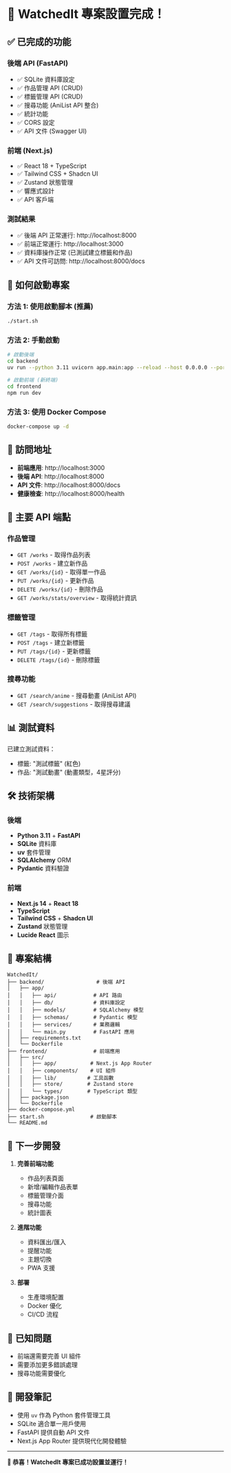 # 🎉 WatchedIt 專案設置完成！

## ✅ 已完成的功能

### 後端 API (FastAPI)
- ✅ SQLite 資料庫設定
- ✅ 作品管理 API (CRUD)
- ✅ 標籤管理 API (CRUD)
- ✅ 搜尋功能 (AniList API 整合)
- ✅ 統計功能
- ✅ CORS 設定
- ✅ API 文件 (Swagger UI)

### 前端 (Next.js)
- ✅ React 18 + TypeScript
- ✅ Tailwind CSS + Shadcn UI
- ✅ Zustand 狀態管理
- ✅ 響應式設計
- ✅ API 客戶端

### 測試結果
- ✅ 後端 API 正常運行: http://localhost:8000
- ✅ 前端正常運行: http://localhost:3000
- ✅ 資料庫操作正常 (已測試建立標籤和作品)
- ✅ API 文件可訪問: http://localhost:8000/docs

## 🚀 如何啟動專案

### 方法 1: 使用啟動腳本 (推薦)
```bash
./start.sh
```

### 方法 2: 手動啟動
```bash
# 啟動後端
cd backend
uv run --python 3.11 uvicorn app.main:app --reload --host 0.0.0.0 --port 8000

# 啟動前端 (新終端)
cd frontend
npm run dev
```

### 方法 3: 使用 Docker Compose
```bash
docker-compose up -d
```

## 📱 訪問地址

- **前端應用**: http://localhost:3000
- **後端 API**: http://localhost:8000
- **API 文件**: http://localhost:8000/docs
- **健康檢查**: http://localhost:8000/health

## 🔧 主要 API 端點

### 作品管理
- `GET /works` - 取得作品列表
- `POST /works` - 建立新作品
- `GET /works/{id}` - 取得單一作品
- `PUT /works/{id}` - 更新作品
- `DELETE /works/{id}` - 刪除作品
- `GET /works/stats/overview` - 取得統計資訊

### 標籤管理
- `GET /tags` - 取得所有標籤
- `POST /tags` - 建立新標籤
- `PUT /tags/{id}` - 更新標籤
- `DELETE /tags/{id}` - 刪除標籤

### 搜尋功能
- `GET /search/anime` - 搜尋動畫 (AniList API)
- `GET /search/suggestions` - 取得搜尋建議

## 📊 測試資料

已建立測試資料：
- 標籤: "測試標籤" (紅色)
- 作品: "測試動畫" (動畫類型，4星評分)

## 🛠️ 技術架構

### 後端
- **Python 3.11** + **FastAPI**
- **SQLite** 資料庫
- **uv** 套件管理
- **SQLAlchemy** ORM
- **Pydantic** 資料驗證

### 前端
- **Next.js 14** + **React 18**
- **TypeScript**
- **Tailwind CSS** + **Shadcn UI**
- **Zustand** 狀態管理
- **Lucide React** 圖示

## 📁 專案結構

```
WatchedIt/
├── backend/                 # 後端 API
│   ├── app/
│   │   ├── api/            # API 路由
│   │   ├── db/             # 資料庫設定
│   │   ├── models/         # SQLAlchemy 模型
│   │   ├── schemas/        # Pydantic 模型
│   │   ├── services/       # 業務邏輯
│   │   └── main.py         # FastAPI 應用
│   ├── requirements.txt
│   └── Dockerfile
├── frontend/               # 前端應用
│   ├── src/
│   │   ├── app/           # Next.js App Router
│   │   ├── components/    # UI 組件
│   │   ├── lib/          # 工具函數
│   │   ├── store/        # Zustand store
│   │   └── types/        # TypeScript 類型
│   ├── package.json
│   └── Dockerfile
├── docker-compose.yml
├── start.sh               # 啟動腳本
└── README.md
```

## 🎯 下一步開發

1. **完善前端功能**
   - 作品列表頁面
   - 新增/編輯作品表單
   - 標籤管理介面
   - 搜尋功能
   - 統計圖表

2. **進階功能**
   - 資料匯出/匯入
   - 提醒功能
   - 主題切換
   - PWA 支援

3. **部署**
   - 生產環境配置
   - Docker 優化
   - CI/CD 流程

## 🐛 已知問題

- 前端還需要完善 UI 組件
- 需要添加更多錯誤處理
- 搜尋功能需要優化

## 📝 開發筆記

- 使用 `uv` 作為 Python 套件管理工具
- SQLite 適合單一用戶使用
- FastAPI 提供自動 API 文件
- Next.js App Router 提供現代化開發體驗

---

**🎉 恭喜！WatchedIt 專案已成功設置並運行！** 